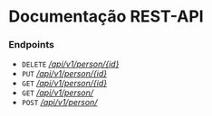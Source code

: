 # Documentação REST-API

### Endpoints
- `DELETE` [*/api/v1/person/{id}*](exemplos/DELETE.md)
- `PUT` [*/api/v1/person/{id}* ](exemplos/PUT.md)
- `GET` [*/api/v1/person/{id}*](exemplos/GET.md)
- `GET` [*/api/v1/person/*](exemplos/GET.md)
- `POST` [*/api/v1/person/*](exemplos/POST.md)
